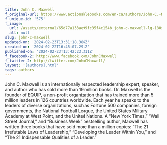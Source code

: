 ```yaml
---
title: John C. Maxwell
f_original-url: https://www.actionablebooks.com/en-ca/authors/John-C.-Maxwell/
f_unique-id: '575'
f_image:
  url: /assets/external/65d77a133ae99fc35f4c154b_john-c-maxwell-lg-180x220.jpeg
  alt: null
slug: john-c-maxwell
updated-on: '2024-02-23T13:31:18.386Z'
created-on: '2024-02-22T16:45:07.291Z'
published-on: '2024-02-23T13:42:23.311Z'
f_facebook-2: http://www.facebook.com/JohnCMaxwell
f_twitter-2: http://twitter.com/JohnCMaxwell/
layout: '[authors].html'
tags: authors
---
```


John C. Maxwell is an internationally respected leadership expert, speaker, and author who has sold more than 19 million books. Dr. Maxwell is the founder of EQUIP, a non-profit organization that has trained more than 5 million leaders in 126 countries worldwide. Each year he speaks to the leaders of diverse organizations, such as Fortune 500 companies, foreign governments, the National Football League, the United States Military Academy at West Point, and the United Nations. A “New York Times,” “Wall Street Journal,” and “Business Week” bestselling author, Maxwell has written three books that have sold more than a million copies: “The 21 Irrefutable Laws of Leadership,” “Developing the Leader Within You,” and “The 21 Indispensable Qualities of a Leader.”
